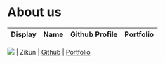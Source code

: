 # About us

Display |   Name    | Github Profile | Portfolio 
--------|:---------:|:--------------:|:---------:

![](https://via.placeholder.com/100.png?text=Photo) |   Zikun   | [Github](https://github.com/Yzkkk) | [Portfolio](docs/team/Zikun.md)

